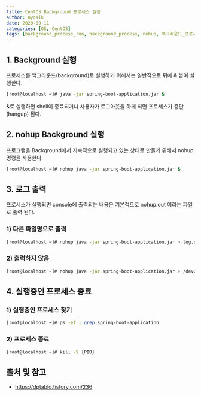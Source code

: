 ```yaml
---
title: CentOS Background 프로세스 실행
author: Hyosik
date: 2020-09-11
categories: [OS, CentOS]
tags: [background_process_run, background_process, nohup, 백그라운드_프로세스_실행, 백그라운드_프로세스]
---
```


## 1. Background 실행
프로세스를 백그라운드(background)로 실행하기 위해서는 일반적으로 뒤에 & 붙여 실행한다.

```bash
[root@localhost ~]# java -jar spring-boot-application.jar &
```

&로 실행하면 shell이 종료되거나 사용자가 로그아웃을 하게 되면 프로세스가 중단(hangup) 된다.

## 2. nohup Background 실행
프로그램을 Background에서 지속적으로 실행되고 있는 상태로 만들기 위해서 nohup 명령을 사용한다.

```bash
[root@localhost ~]# nohup java -jar spring-boot-application.jar &
```

## 3. 로그 출력
프로세스가 실행되면 console에 출력되는 내용은 기본적으로 nohup.out 이라는 파일로 출력 된다.

### 1) 다른 파일명으로 출력

```bash
[root@localhost ~]# nohup java -jar spring-boot-application.jar > log.out
```

### 2) 출력하지 않음

```bash
[root@localhost ~]# nohup java -jar spring-boot-application.jar > /dev/null
```

## 4. 실행중인 프로세스 종료

### 1) 실행중인 프로세스 찾기

```bash
[root@localhost ~]# ps -ef | grep spring-boot-application
```

### 2) 프로세스 종료

```bash
[root@localhost ~]# kill -9 {PID}
```

## 출처 및 참고
* <https://dptablo.tistory.com/236>
